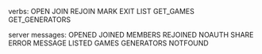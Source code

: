 verbs:
OPEN <typeEnum> <size> <gameEnum> <roomname>
JOIN <roomid> <username>
REJOIN <roomid> <clientid>
MARK <clientid> <goalid>
EXIT <clientid>
LIST
GET_GAMES
GET_GENERATORS <game>

server messages:
OPENED <clientid> <boardinfo>
JOINED <clientid> <boardinfo>
MEMBERS <members>
REJOINED <boardinfo>
NOAUTH
SHARE 
ERROR <message>
MESSAGE <source> <message>
LISTED
GAMES
GENERATORS
NOTFOUND